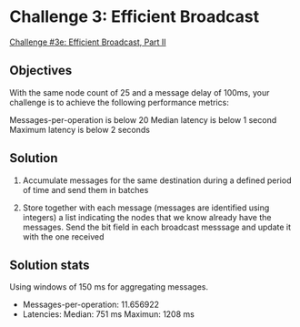 # Challenge 3: Efficient Broadcast

[Challenge #3e: Efficient Broadcast, Part II](https://fly.io/dist-sys/3e/)

## Objectives

With the same node count of 25 and a message delay of 100ms, your challenge is
to achieve the following performance metrics:

Messages-per-operation is below 20
Median latency is below 1 second
Maximum latency is below 2 seconds

## Solution

1. Accumulate messages for the same destination during a defined period of time
and send them in batches

2. Store together with each message (messages are identified using integers) a
list indicating the nodes that we know already have the messages. Send the
bit field in each broadcast messsage and update it with the one received

## Solution stats

Using windows of 150 ms for aggregating messages.

- Messages-per-operation: 11.656922
- Latencies:
Median: 751 ms
Maximun: 1208 ms
